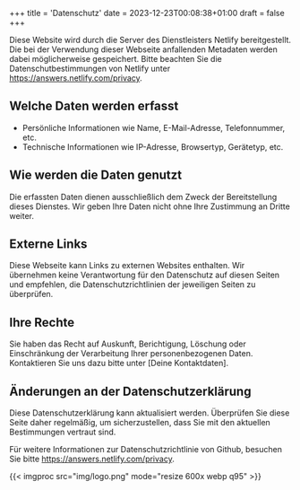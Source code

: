 +++
title = 'Datenschutz'
date = 2023-12-23T00:08:38+01:00
draft = false
+++

Diese Website wird durch die Server des Dienstleisters Netlify bereitgestellt. Die bei der
Verwendung dieser Webseite anfallenden Metadaten werden dabei möglicherweise gespeichert. Bitte
beachten Sie die Datenschutbestimmungen von Netlify unter
<https://answers.netlify.com/privacy>.

## Welche Daten werden erfasst

- Persönliche Informationen wie Name, E-Mail-Adresse, Telefonnummer, etc.
- Technische Informationen wie IP-Adresse, Browsertyp, Gerätetyp, etc.

## Wie werden die Daten genutzt

Die erfassten Daten dienen ausschließlich dem Zweck der Bereitstellung dieses Dienstes. Wir geben Ihre Daten nicht ohne Ihre Zustimmung an Dritte weiter.

## Externe Links

Diese Webseite kann Links zu externen Websites enthalten. Wir übernehmen keine Verantwortung für den Datenschutz auf diesen Seiten und empfehlen, die Datenschutzrichtlinien der jeweiligen Seiten zu überprüfen.

## Ihre Rechte

Sie haben das Recht auf Auskunft, Berichtigung, Löschung oder Einschränkung der Verarbeitung Ihrer personenbezogenen Daten. Kontaktieren Sie uns dazu bitte unter \[Deine Kontaktdaten\].

## Änderungen an der Datenschutzerklärung

Diese Datenschutzerklärung kann aktualisiert werden. Überprüfen Sie diese Seite daher regelmäßig, um sicherzustellen, dass Sie mit den aktuellen Bestimmungen vertraut sind.

Für weitere Informationen zur Datenschutzrichtlinie von Github, besuchen Sie bitte <https://answers.netlify.com/privacy>.

{{< imgproc src="img/logo.png" mode="resize 600x webp q95"  >}}
